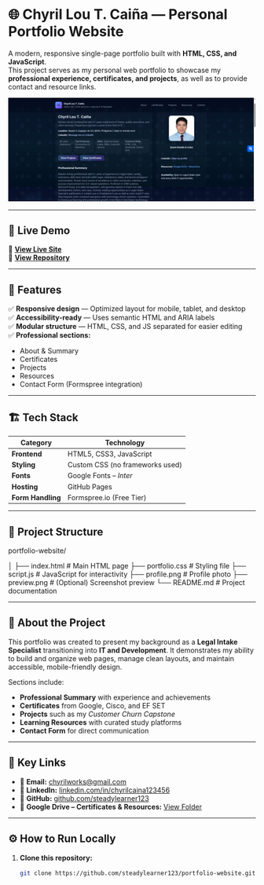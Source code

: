 # 🌐 Chyril Lou T. Caiña — Personal Portfolio Website  

A modern, responsive single-page portfolio built with **HTML, CSS, and JavaScript**.  
This project serves as my personal web portfolio to showcase my **professional experience, certificates, and projects**, as well as to provide contact and resource links.  

[![Portfolio Preview](preview.png)](https://steadylearner123.github.io/portfolio-website/)

---

## 🚀 Live Demo  
🔗 **[View Live Site](https://steadylearner123.github.io/portfolio-website/)**  
🔗 **[View Repository](https://github.com/steadylearner123/portfolio-website)**  

---

## 🧩 Features  

✅ **Responsive design** — Optimized layout for mobile, tablet, and desktop  
✅ **Accessibility-ready** — Uses semantic HTML and ARIA labels  
✅ **Modular structure** — HTML, CSS, and JS separated for easier editing  
✅ **Professional sections:**  
- About & Summary  
- Certificates  
- Projects  
- Resources  
- Contact Form (Formspree integration)  

---

## 🏗️ Tech Stack  

| Category | Technology |
|-----------|-------------|
| **Frontend** | HTML5, CSS3, JavaScript |
| **Styling** | Custom CSS (no frameworks used) |
| **Fonts** | Google Fonts – *Inter* |
| **Hosting** | GitHub Pages |
| **Form Handling** | Formspree.io (Free Tier) |

---

## 📂 Project Structure  

portfolio-website/

│
├── index.html # Main HTML page
├── portfolio.css # Styling file
├── script.js # JavaScript for interactivity
├── profile.png # Profile photo
├── preview.png # (Optional) Screenshot preview
└── README.md # Project documentation


---

## 🧠 About the Project  

This portfolio was created to present my background as a **Legal Intake Specialist** transitioning into **IT and Development**. It demonstrates my ability to build and organize web pages, manage clean layouts, and maintain accessible, mobile-friendly design.

Sections include:
- **Professional Summary** with experience and achievements  
- **Certificates** from Google, Cisco, and EF SET  
- **Projects** such as my *Customer Churn Capstone*  
- **Learning Resources** with curated study platforms  
- **Contact Form** for direct communication  

---

## 💼 Key Links  

- 📧 **Email:** [chyrilworks@gmail.com](mailto:chyrilworks@gmail.com)  
- 🔗 **LinkedIn:** [linkedin.com/in/chyrilcaina123456](https://www.linkedin.com/in/chyrilcaina123456/)  
- 🧰 **GitHub:** [github.com/steadylearner123](https://github.com/steadylearner123)  
- 📁 **Google Drive – Certificates & Resources:** [View Folder](https://drive.google.com/drive/folders/1shs02pthReQfEJKR7hu0M79RgonKYWwm?usp=sharing)

---

## ⚙️ How to Run Locally  

1. **Clone this repository:**
   ```bash
   git clone https://github.com/steadylearner123/portfolio-website.git
